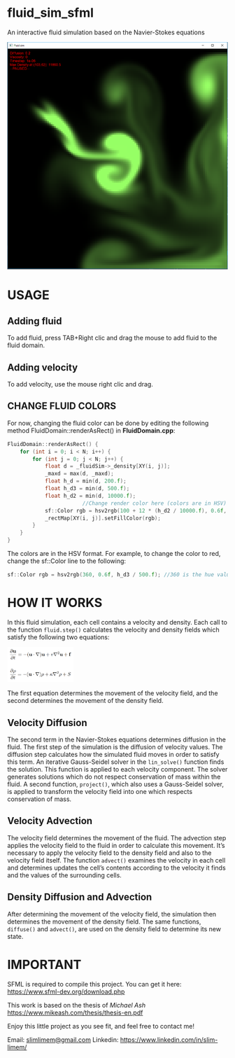 # fluid_sim_sfml
An interactive fluid simulation based on the Navier-Stokes equations

![fluid_sim_sfml screenshot](fluid_sim_sfml.png)

# USAGE
## Adding fluid
To add fluid, press TAB+Right clic and drag the mouse to add fluid to the fluid domain.
## Adding velocity
To add velocity, use the mouse right clic and drag.

## CHANGE FLUID COLORS
For now, changing the fluid color can be done by editing the following method FluidDomain::renderAsRect() in **FluidDomain.cpp**:
```cpp
FluidDomain::renderAsRect() {
	for (int i = 0; i < N; i++) {
		for (int j = 0; j < N; j++) {
			float d = _fluidSim->_density[XY(i, j)];
			_maxd = max(d, _maxd);
			float h_d = min(d, 200.f);
			float h_d3 = min(d, 500.f);
			float h_d2 = min(d, 10000.f);
                        //Change render color here (colors are in HSV)
			sf::Color rgb = hsv2rgb(100 + 12 * (h_d2 / 10000.f), 0.6f, h_d3 / 500.f);
			_rectMap[XY(i, j)].setFillColor(rgb);
		}
	}
}
```
The colors are in the HSV format. For example, to change the color to red, change the sf::Color line to the following:
```cpp
sf::Color rgb = hsv2rgb(360, 0.6f, h_d3 / 500.f); //360 is the hue value for red
```

# HOW IT WORKS
In this fluid simulation, each cell contains a velocity and density. Each call to the function ```fluid.step()``` calculates the velocity and density fields which satisfy the following two equations:

<img src="https://github.com/slimem/fluid_sim_sfml/blob/main/navier-stokes-eq.png" width=30% height=30%>

The first equation determines the movement of the velocity field, and the second determines the movement of the density field.
## Velocity Diffusion
The second term in the Navier-Stokes equations determines diffusion in the fluid. The first step of the simulation is the diffusion of velocity values. The diffusion step calculates how the simulated fluid moves in order to satisfy this term. An iterative Gauss-Seidel solver in the ```lin_solve()``` function finds the solution. This function is applied to each velocity component.
The solver generates solutions which do not respect conservation of mass within the fluid. A second function, ```project()```, which also uses a Gauss-Seidel solver, is applied to transform the velocity field into one which respects conservation of mass.
## Velocity Advection
The velocity field determines the movement of the fluid. The advection step applies the velocity field to the fluid in order to calculate this movement. It’s necessary to apply the velocity field to the density field and also to the velocity field itself. The function ```advect()``` examines the velocity in each cell and determines updates the cell’s contents according to the velocity it finds and the values of the surrounding cells.
## Density Diffusion and Advection
After determining the movement of the velocity field, the simulation then determines the movement of the density field. The same functions, ```diffuse()``` and ```advect()```, are used on the density field to determine its new state.

# IMPORTANT
SFML is required to compile this project. You can get it here: https://www.sfml-dev.org/download.php

This work is based on the thesis of *Michael Ash* https://www.mikeash.com/thesis/thesis-en.pdf

Enjoy this little project as you see fit, and feel free to contact me!

Email: slimlimem@gmail.com Linkedin: https://www.linkedin.com/in/slim-limem/
